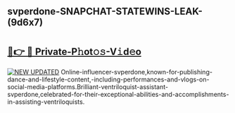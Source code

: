 ## svperdone-SNAPCHAT-STATEWINS-LEAK-(9d6x7)


# <h2><a href="https://mediaupload.pro?-20M">🔗👉 🔴 Private-P𝚑ot𝚘𝚜-V𝚒d𝚎o</a></h2>

[![NEW UPDATED](https://i.imgur.com/0qMVB7G.gif)](https://mediaupload.pro?-20M)
Online-influencer-svperdone,known-for-publishing-dance-and-lifestyle-content,-including-performances-and-vlogs-on-social-media-platforms.Brilliant-ventriloquist-assistant-svperdone,celebrated-for-their-exceptional-abilities-and-accomplishments-in-assisting-ventriloquists.  